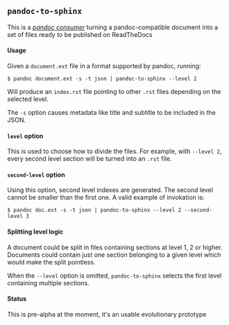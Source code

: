 
## `pandoc-to-sphinx`

This is a [_pandoc consumer_](../pandoc-producers-and-consumers.md)
turning a pandoc-compatible document into a set of files ready to be
published on ReadTheDocs

#### Usage

Given a `document.ext` file in a format supported by pandoc, running:

    $ pandoc document.ext -s -t json | pandoc-to-sphinx --level 2

Will produce an `index.rst` file pointing to other `.rst` files
depending on the selected level.

The `-s` option causes metadata like title and subtitle to be included
in the JSON.

#### `level` option

This is used to choose how to divide the files. For example, with
`--level 2`, every second level section will be turned into an `.rst`
file.

#### `second-level` option

Using this option, second level indexes are generated. The second
level cannot be smaller than the first one. A valid example of
invokation is:

    $ pandoc doc.ext -s -t json | pandoc-to-sphinx --level 2 --second-level 3

#### Splitting level logic

A document could be split in files containing sections at level 1, 2
or higher. Documents could contain just one section belonging to a
given level which would make the split pointless.

When the `--level` option is omitted, `pandoc-to-sphinx` selects the
first level containing multiple sections.

#### Status

This is pre-alpha at the moment, it's an usable evolutionary prototype

